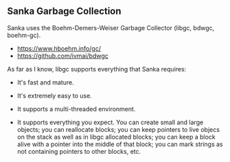 ## Sanka Garbage Collection

Sanka uses the Boehm-Demers-Weiser Garbage Collector (libgc, bdwgc, boehm-gc).

* https://www.hboehm.info/gc/
* https://github.com/ivmai/bdwgc

As far as I know, libgc supports everything that Sanka requires:

* It's fast and mature.

* It's extremely easy to use.

* It supports a multi-threaded environment.

* It supports everything you expect. You can create small and large
  objects; you can reallocate blocks; you can keep pointers to live
  objecs on the stack as well as in libgc allocated blocks; you can
  keep a block alive with a pointer into the middle of that block;
  you can mark strings as not containing pointers to other blocks,
  etc.
